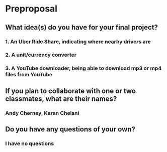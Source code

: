 # Preproposal

## What idea(s) do you have for your final project?

### 1. An Uber Ride Share, indicating where nearby drivers are
### 2. A unit/currency converter
### 3. A YouTube downloader, being able to download mp3 or mp4 files from YouTube

## If you plan to collaborate with one or two classmates, what are their names?

### Andy Cherney, Karan Chelani

## Do you have any questions of your own?

### I have no questions
